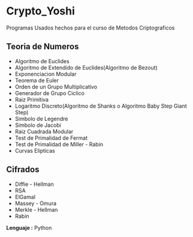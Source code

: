 # Crypto_Yoshi

Programas Usados hechos para el curso de Metodos Criptograficos

Teoria de Numeros
-----------------
- Algoritmo de Euclides
- Algoritmo de Extendido de Euclides(Algoritmo de Bezout)
- Exponenciacion Modular
- Teorema de Euler
- Orden de un Grupo Multiplicativo
- Generador de Grupo Ciclico
- Raiz Primitiva
- Logaritmo Discreto(Algoritmo de Shanks o Algoritmo Baby Step Giant Step)
- Simbolo de Legendre
- Simbolo de Jacobi
- Raiz Cuadrada Modular
- Test de Primalidad de Fermat
- Test de Primalidad de Miller - Rabin
- Curvas Elipticas

Cifrados
--------
- Diffie - Hellman
- RSA
- ElGamal
- Massey - Omura
- Merkle - Hellman
- Rabin

**Lenguaje :** Python
